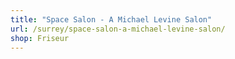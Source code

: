 ```yaml
---
title: "Space Salon - A Michael Levine Salon"
url: /surrey/space-salon-a-michael-levine-salon/
shop: Friseur
---
```

